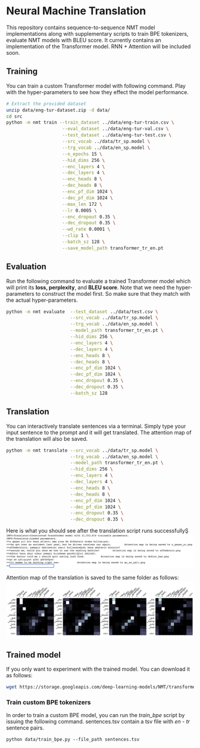 # Neural Machine Translation
This repository contains sequence-to-sequence NMT model implementations along with supplementary scripts to train BPE tokenizers, evaluate NMT models with BLEU score. It currently contains an implementation of the Transformer model. RNN + Attention will be included soon.

## Training
You can train a custom Transformer model with following command. Play with the hyper-parameters to see how they effect the model performance.
```bash
# Extract the provided dataset
unzip data/eng-tur-dataset.zip -d data/
cd src
python -m nmt train --train_dataset ../data/eng-tur-train.csv \
                     --eval_dataset ../data/eng-tur-val.csv \
                     --test_dataset ../data/eng-tur-test.csv \
                     --src_vocab ../data/tr_sp.model \
                     --trg_vocab ../data/en_sp.model \
                     --n_epochs 15 \
                     --hid_dims 256 \
                     --enc_layers 4 \
                     --dec_layers 4 \
                     --enc_heads 8 \
                     --dec_heads 8 \
                     --enc_pf_dim 1024 \
                     --dec_pf_dim 1024 \
                     --max_len 172 \
                     --lr 0.0005 \
                     --enc_dropout 0.35 \
                     --dec_dropout 0.35 \
                     --wd_rate 0.0001 \
                     --clip 1 \
                     --batch_sz 128 \
                     --save_model_path transformer_tr_en.pt
```

## Evaluation
Run the following command to evaluate a trained Transformer model which will print its **loss, perplexity**, and **BLEU score**.  Note that we need the hyper-parameters to construct the model first. So make sure that they match with the actual hyper-parameters.
```bash
python -m nmt evaluate  --test_dataset ../data/test.csv \
                        --src_vocab ../data/tr_sp.model \
                        --trg_vocab ../data/en_sp.model \
                        --model_path transformer_tr_en.pt \
                        --hid_dims 256 \
                        --enc_layers 4 \
                        --dec_layers 4 \
                        --enc_heads 8 \
                        --dec_heads 8 \
                        --enc_pf_dim 1024 \
                        --dec_pf_dim 1024 \
                        --enc_dropout 0.35 \
                        --dec_dropout 0.35 \
                        --batch_sz 128
```

## Translation
You can interactively translate sentences via a terminal. Simply type your input sentence to the prompt and it will get translated. The attention map of the translation will also be saved.
```bash
python -m nmt translate --src_vocab ../data/tr_sp.model \
                        --trg_vocab ../data/en_sp.model \
                        --model_path transformer_tr_en.pt \
                        --hid_dims 256 \
                        --enc_layers 4 \
                        --dec_layers 4 \
                        --enc_heads 8 \
                        --dec_heads 8 \
                        --enc_pf_dim 1024 \
                        --dec_pf_dim 1024 \
                        --enc_dropout 0.35 \
                        --dec_dropout 0.35 \
```

Here is what you should see after the translation script runs successfullyŞ
<img src="figures/translation.png" alt="Translation screen">

Attention map of the translation is saved to the same folder as follows:
<img src="figures/attention_map_ex.png" alt="Translation screen">

## Trained model
If you only want to experiment with the trained model. You can download it as follows:
```bash
wget https://storage.googleapis.com/deep-learning-models/NMT/transformer_tr_en.pt
```

### Train custom BPE tokenizers
In order to train a custom BPE model, you can run the *train_bpe* script by issuing the following command. sentences.tsv contain a tsv file with *en - tr* sentence pairs.
```
python data/train_bpe.py --file_path sentences.tsv
```